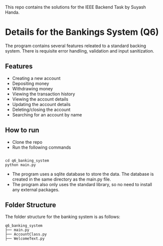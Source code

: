 This repo contains the solutions for the IEEE Backend Task by Suyash Handa.

# Details for the Bankings System (Q6)

The program contains several features releated to a standard backing system. There is requisite error handling, validation and input sanitization.

## Features

- Creating a new account
- Depositing money
- Withdrawing money
- Viewing the transaction history
- Viewing the account details
- Updating the account details
- Deleting/closing the account
- Searching for an account by name

## How to run

- Clone the repo
- Run the following commands

```

cd q6_banking_system
python main.py

```

- The program uses a sqlite database to store the data. The database is created in the same directory as the main.py file.
- The program also only uses the standard library, so no need to install any external packages.

## Folder Structure

The folder structure for the banking system is as follows:

```
q6_banking_system
├── main.py
├── AccountClass.py
├── WelcomeText.py
```
